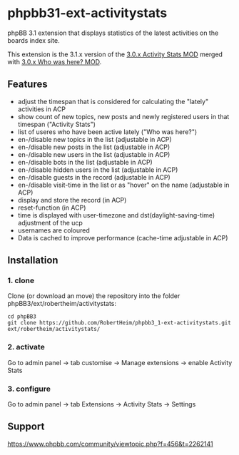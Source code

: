 phpbb31-ext-activitystats
=========================

phpBB 3.1 extension that displays statistics of the latest activities on the boards index site.

This extension is the 3.1.x version of the [3.0.x Activity Stats MOD](https://www.phpbb.com/customise/db/mod/activity_stats_mod/) merged with [3.0.x Who was here? MOD](https://www.phpbb.com/customise/db/mod/nv_who_was_here/).

## Features

* adjust the timespan that is considered for calculating the "lately" activities in ACP
* show count of new topics, new posts and newly registered users in that timespan ("Activity Stats")
* list of useres who have been active lately ("Who was here?")
* en-/disable new topics in the list (adjustable in ACP)
* en-/disable new posts in the list (adjustable in ACP)
* en-/disable new users in the list (adjustable in ACP)
* en-/disable bots in the list (adjustable in ACP)
* en-/disable hidden users in the list (adjustable in ACP)
* en-/disable guests in the record (adjustable in ACP)
* en-/disable visit-time in the list or as "hover" on the name (adjustable in ACP)
* display and store the record (in ACP)
* reset-function (in ACP)
* time is displayed with user-timezone and dst(daylight-saving-time) adjustment of the ucp
* usernames are coloured
* Data is cached to improve performance (cache-time adjustable in ACP)

## Installation

### 1. clone
Clone (or download an move) the repository into the folder phpBB3/ext/robertheim/activitystats:

```
cd phpBB3
git clone https://github.com/RobertHeim/phpbb3_1-ext-activitystats.git ext/robertheim/activitystats/
```

### 2. activate
Go to admin panel -> tab customise -> Manage extensions -> enable Activity Stats

### 3. configure
Go to admin panel -> tab Extensions -> Activity Stats -> Settings

## Support

https://www.phpbb.com/community/viewtopic.php?f=456&t=2262141
